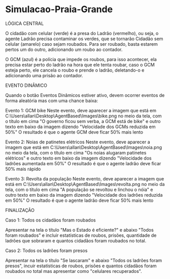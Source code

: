 # Simulacao-Praia-Grande


LÓGICA CENTRAL

O cidadão com celular (verde) é a presa do Ladrão (vermelho), ou seja, o agente Ladrão precisa contaminar os verdes, que se tornarão Cidadão sem celular (amarelo) caso sejam roubados. Para ser roubado, basta estarem pertos um do outro, adicionando um roubo ao contador.

O GCM (azul) é a polícia que impede os roubos, para isso acontecer, ela precisa estar perto do ladrão na hora que ele tenta roubar, caso o GCM esteja perto, ele cancela o roubo e prende o ladrão, deletando-o e adicionando uma prisão ao contador.


EVENTO DINÂMICO

Quando o botão Eventos Dinâmicos estiver ativo, devem ocorrer eventos de forma aleatória mas com uma chance baixa:

Evento 1: GCM bike
Neste evento, deve aparecer a imagem que está em C:\Users\allan\Desktop\AgentBased\Images\bike.png no meio da tela, com o título em cima "O governo ficou sem verba, a GCM está de bike" e outro texto em baixo da imagem dizendo "Velocidade dos GCMs reduzida em 50%"
O resultado é que o agente GCM deve ficar 50% mais lento

Evento 2: Noias de patinetes elétricos
Neste evento, deve aparecer a imagem que está em C:\Users\allan\Desktop\AgentBased\Images\noia.png no meio da tela, com o título em cima "Os noias alugaram patinetes elétricos" e outro texto em baixo da imagem dizendo "Velocidade dos ladrões aumentada em 50%"
O resultado é que o agente ladrão deve ficar 50% mais rápido

Evento 3: Revolta da população
Neste evento, deve aparecer a imagem que está em C:\Users\allan\Desktop\AgentBased\Images\revolta.png no meio da tela, com o título em cima "A população se revoltou e linchou o nóia" e outro texto em baixo da imagem dizendo "Velocidade dos ladrões reduzida em 50%"
O resultado é que o agente ladrão deve ficar 50% mais lento

FINALIZAÇÃO

Caso 1:
Todos os cidadãos foram roubados

Apresentar na tela o título "Mas o Estado é eficiente?" e abaixo "Todos foram roubados" e incluir estatísticas de roubos, prisões, quantidade de ladrões que sobraram e quantos cidadãos foram roubados no total.

Caso 2:
Todos os ladrões foram presos

Apresentar na tela o título "Se lascaram" e abaixo "Todos os ladrões foram presos", incuir estatísticas de roubos, prisões e quantos cidadãos foram roubados no total mas apresentar como "celulares recuperados".
